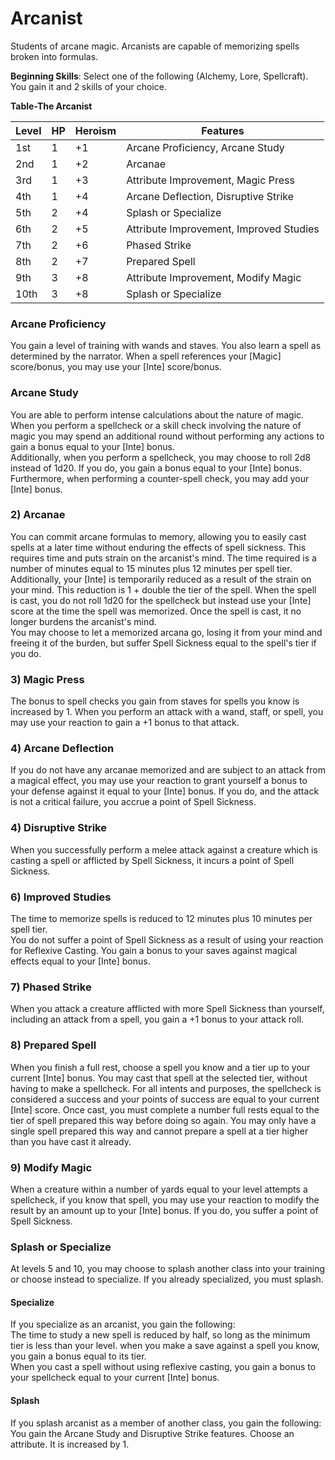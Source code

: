 # Arcanist
Students of arcane magic. Arcanists are capable of memorizing spells broken into formulas.

**Beginning Skills**: Select one of the following (Alchemy, Lore, Spellcraft). You gain it and 2 skills of your choice.

**Table-The Arcanist**

| Level | HP | Heroism  | Features                                          |
|-------|----|----------|---------------------------------------------------|
| 1st   | 1  |    +1    | Arcane Proficiency, Arcane Study                  |
| 2nd   | 1  |    +2    | Arcanae                                           |
| 3rd   | 1  |    +3    | Attribute Improvement, Magic Press                |
| 4th   | 1  |    +4    | Arcane Deflection, Disruptive Strike              |
| 5th   | 2  |    +4    | Splash or Specialize                              |
| 6th   | 2  |    +5    | Attribute Improvement, Improved Studies           |
| 7th   | 2  |    +6    | Phased Strike                                     |
| 8th   | 2  |    +7    | Prepared Spell                                    |
| 9th   | 3  |    +8    | Attribute Improvement, Modify Magic               |
| 10th  | 3  |    +8    | Splash or Specialize                              |

### Arcane Proficiency
You gain a level of training with wands and staves. You also learn a spell as determined by the narrator. When a spell references your [Magic] score/bonus, you may use your [Inte] score/bonus.

### Arcane Study
You are able to perform intense calculations about the nature of magic. When you perform a spellcheck or a skill check involving the nature of magic you may spend an additional round without performing any actions to gain a bonus equal to your [Inte] bonus.  
Additionally, when you perform a spellcheck, you may choose to roll 2d8 instead of 1d20. If you do, you gain a bonus equal to your [Inte] bonus.  
Furthermore, when performing a counter-spell check, you may add your [Inte] bonus.

### 2) Arcanae
You can commit arcane formulas to memory, allowing you to easily cast spells at a later time without enduring the effects of spell sickness. This requires time and puts strain on the arcanist's mind. The time required is a number of minutes equal to 15 minutes plus 12 minutes per spell tier. Additionally, your [Inte] is temporarily reduced as a result of the strain on your mind. This reduction is 1 + double the tier of the spell. When the spell is cast, you do not roll 1d20 for the spellcheck but instead use your [Inte] score at the time the spell was memorized. Once the spell is cast, it no longer burdens the arcanist's mind.  
You may choose to let a memorized arcana go, losing it from your mind and freeing it of the burden, but suffer Spell Sickness equal to the spell's tier if you do.

### 3) Magic Press
The bonus to spell checks you gain from staves for spells you know is increased by 1.
When you perform an attack with a wand, staff, or spell, you may use your reaction to gain a +1 bonus to that attack.

### 4) Arcane Deflection
If you do not have any arcanae memorized and are subject to an attack from a magical effect, you may use your reaction to grant yourself a bonus to your defense against it equal to your [Inte] bonus. If you do, and the attack is not a critical failure, you accrue a point of Spell Sickness.

### 4) Disruptive Strike
When you successfully perform a melee attack against a creature which is casting a spell or afflicted by Spell Sickness, it incurs a point of Spell Sickness.

### 6) Improved Studies
The time to memorize spells is reduced to 12 minutes plus 10 minutes per spell tier.  
You do not suffer a point of Spell Sickness as a result of using your reaction for Reflexive Casting.
You gain a bonus to your saves against magical effects equal to your [Inte] bonus.

### 7) Phased Strike
When you attack a creature afflicted with more Spell Sickness than yourself, including an attack from a spell, you gain a +1 bonus to your attack roll.

### 8) Prepared Spell  
When you finish a full rest, choose a spell you know and a tier up to your current [Inte] bonus. You may cast that spell at the selected tier, without having to make a spellcheck. For all intents and purposes, the spellcheck is considered a success and your points of success are equal to your current [Inte] score. Once cast, you must complete a number full rests equal to the tier of spell prepared this way before doing so again. You may only have a single spell prepared this way and cannot prepare a spell at a tier higher than you have cast it already.

### 9) Modify Magic
When a creature within a number of yards equal to your level attempts a spellcheck, if you know that spell, you may use your reaction to modify the result by an amount up to your [Inte] bonus. If you do, you suffer a point of Spell Sickness.

### Splash or Specialize
At levels 5 and 10, you may choose to splash another class into your training or choose instead to specialize. If you already specialized, you must splash.

#### Specialize
If you specialize as an arcanist, you gain the following:  
The time to study a new spell is reduced by half, so long as the minimum tier is less than your level.
when you make a save against a spell you know, you gain a bonus equal to its tier.  
When you cast a spell without using reflexive casting, you gain a bonus to your spellcheck equal to your current [Inte] bonus.

#### Splash
If you splash arcanist as a member of another class, you gain the following:  
You gain the Arcane Study and Disruptive Strike features.
Choose an attribute. It is increased by 1.

